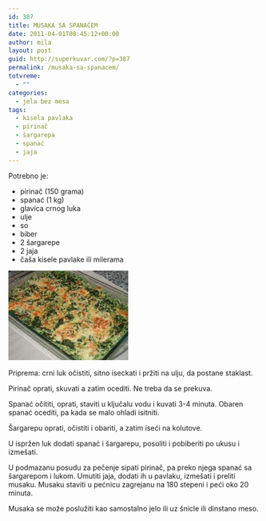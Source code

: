 ```yaml
---
id: 387
title: MUSAKA SA SPANAĆEM
date: 2011-04-01T08:45:12+00:00
author: mila
layout: post
guid: http://superkuvar.com/?p=387
permalink: /musaka-sa-spanacem/
totvreme:
  - ""
categories:
  - jela bez mesa
tags:
  - kisela pavlaka
  - pirinač
  - šargarepa
  - spanać
  - jaja
---
```

Potrebno je:

  * pirinač (150 grama)
  * spanać (1 kg)
  * glavica crnog luka
  * ulje
  * so
  * biber
  * 2 šargarepe
  * 2 jaja
  * čaša kisele pavlake ili milerama

<img class="alignnone size-full wp-image-677" title="musakasaspanacem" src="/wp-content/uploads/2011/04/musakasaspanacem.jpg" alt="" width="240" height="179" /> 

Priprema: crni luk očistiti, sitno iseckati i pržiti na ulju, da postane staklast.

Pirinač oprati, skuvati a zatim ocediti. Ne treba da se prekuva.

Spanać očititi, oprati, staviti u ključalu vodu i kuvati 3-4 minuta. Obaren spanać ocediti, pa kada se malo ohladi isitniti.

Šargarepu oprati, očistiti i obariti, a zatim iseći na kolutove.

U ispržen luk dodati spanać i šargarepu, posoliti i pobiberiti po ukusu i izmešati.

U podmazanu posudu za pečenje sipati pirinač, pa preko njega spanać sa šargarepom i lukom. Umutiti jaja, dodati ih u pavlaku, izmešati i preliti musaku. Musaku staviti u pećnicu zagrejanu na 180 stepeni i peći oko 20 minuta.

Musaka se može poslužiti kao samostalno jelo ili uz šnicle ili dinstano meso.

&nbsp;
